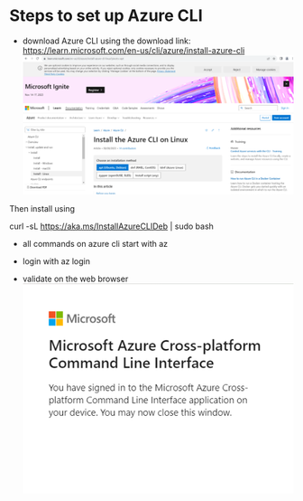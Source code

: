 # Steps to set up Azure CLI

- download Azure CLI using the download link: https://learn.microsoft.com/en-us/cli/azure/install-azure-cli
![Alt text](InstallAzureCLI.png)

Then install using 

curl -sL https://aka.ms/InstallAzureCLIDeb | sudo bash
- all commands on azure cli start with az

- login with az login


- validate on the web browser ![Alt text](AzureSuccessMessage.png)